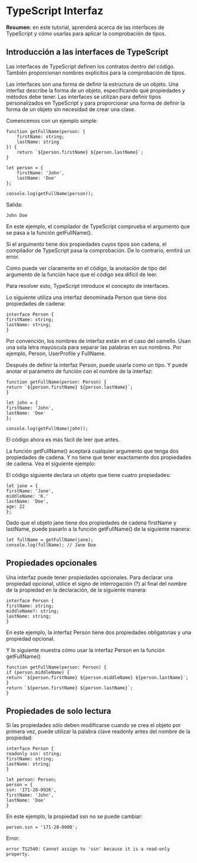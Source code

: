 # TypeScript Interfaz

**Resumen**: en este tutorial, aprenderá acerca de las interfaces de TypeScript y cómo usarlas para aplicar la comprobación de tipos.

## Introducción a las interfaces de TypeScript

Las interfaces de TypeScript definen los contratos dentro del código. También proporcionan nombres explícitos para la comprobación de tipos.

Las interfaces son una forma de definir la estructura de un objeto. Una interfaz describe la forma de un objeto, especificando qué propiedades y métodos debe tener. Las interfaces se utilizan para definir tipos personalizados en TypeScript y para proporcionar una forma de definir la forma de un objeto sin necesidad de crear una clase.

Comencemos con un ejemplo simple:

    function getFullName(person: {
        firstName: string;
        lastName: string
    }) {
        return `${person.firstName} ${person.lastName}`;
    }

    let person = {
        firstName: 'John',
        lastName: 'Doe'
    };

    console.log(getFullName(person));

Salida:

    John Doe

En este ejemplo, el compilador de TypeScript comprueba el argumento que se pasa a la función getFullName().

Si el argumento tiene dos propiedades cuyos tipos son cadena, el compilador de TypeScript pasa la comprobación. De lo contrario, emitirá un error.

Como puede ver claramente en el código, la anotación de tipo del argumento de la función hace que el código sea difícil de leer.

Para resolver esto, TypeScript introduce el concepto de interfaces.

Lo siguiente utiliza una interfaz denominada Person que tiene dos propiedades de cadena:

    interface Person {
    firstName: string;
    lastName: string;
    }

Por convención, los nombres de interfaz están en el caso del camello. Usan una sola letra mayúscula para separar las palabras en sus nombres. Por ejemplo, Person, UserProfile y FullName.

Después de definir la interfaz Person, puede usarla como un tipo. Y puede anotar el parámetro de función con el nombre de la interfaz:

    function getFullName(person: Person) {
    return `${person.firstName} ${person.lastName}`;
    }

    let john = {
    firstName: 'John',
    lastName: 'Doe'
    };

    console.log(getFullName(john));

El código ahora es más fácil de leer que antes.

La función getFullName() aceptará cualquier argumento que tenga dos propiedades de cadena. Y no tiene que tener exactamente dos propiedades de cadena. Vea el siguiente ejemplo:

El código siguiente declara un objeto que tiene cuatro propiedades:

    let jane = {
    firstName: 'Jane',
    middleName: 'K.'
    lastName: 'Doe',
    age: 22
    };

Dado que el objeto jane tiene dos propiedades de cadena firstName y lastName, puede pasarlo a la función getFullName() de la siguiente manera:

    let fullName = getFullName(jane);
    console.log(fullName); // Jane Doe

## Propiedades opcionales

Una interfaz puede tener propiedades opcionales. Para declarar una propiedad opcional, utilice el signo de interrogación (?) al final del nombre de la propiedad en la declaración, de la siguiente manera:

    interface Person {
    firstName: string;
    middleName?: string;
    lastName: string;
    }

En este ejemplo, la interfaz Person tiene dos propiedades obligatorias y una propiedad opcional.

Y lo siguiente muestra cómo usar la interfaz Person en la función getFullName()

    function getFullName(person: Person) {
    if (person.middleName) {
    return `${person.firstName} ${person.middleName} ${person.lastName}`;
    }
    return `${person.firstName} ${person.lastName}`;
    }

## Propiedades de solo lectura

Si las propiedades sólo deben modificarse cuando se crea el objeto por primera vez, puede utilizar la palabra clave readonly antes del nombre de la propiedad:

    interface Person {
    readonly ssn: string;
    firstName: string;
    lastName: string;
    }

    let person: Person;
    person = {
    ssn: '171-28-0926',
    firstName: 'John',
    lastName: 'Doe'
    }

En este ejemplo, la propiedad ssn no se puede cambiar:

    person.ssn = '171-28-0000';

Error:

    error TS2540: Cannot assign to 'ssn' because it is a read-only property.
